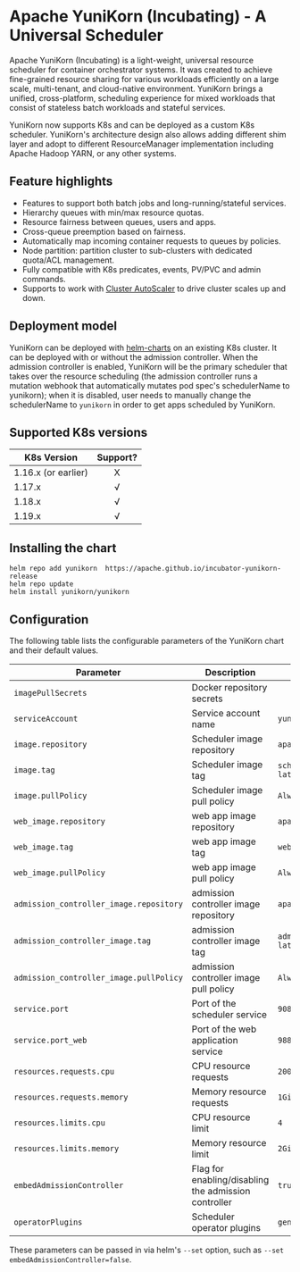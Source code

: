 <!--
 * Licensed to the Apache Software Foundation (ASF) under one
 * or more contributor license agreements.  See the NOTICE file
 * distributed with this work for additional information
 * regarding copyright ownership.  The ASF licenses this file
 * to you under the Apache License, Version 2.0 (the
 * "License"); you may not use this file except in compliance
 * with the License.  You may obtain a copy of the License at
 *
 *     http://www.apache.org/licenses/LICENSE-2.0
 *
 * Unless required by applicable law or agreed to in writing, software
 * distributed under the License is distributed on an "AS IS" BASIS,
 * WITHOUT WARRANTIES OR CONDITIONS OF ANY KIND, either express or implied.
 * See the License for the specific language governing permissions and
 * limitations under the License.
 -->
# Apache YuniKorn (Incubating) - A Universal Scheduler

Apache YuniKorn (Incubating) is a light-weight, universal resource scheduler for container orchestrator systems.
It was created to achieve fine-grained resource sharing for various workloads efficiently on a large scale, multi-tenant,
and cloud-native environment. YuniKorn brings a unified, cross-platform, scheduling experience for mixed workloads that consist
of stateless batch workloads and stateful services. 

YuniKorn now supports K8s and can be deployed as a custom K8s scheduler. YuniKorn's architecture design also allows adding different
shim layer and adopt to different ResourceManager implementation including Apache Hadoop YARN, or any other systems. 

## Feature highlights

- Features to support both batch jobs and long-running/stateful services.
- Hierarchy queues with min/max resource quotas.
- Resource fairness between queues, users and apps.
- Cross-queue preemption based on fairness.
- Automatically map incoming container requests to queues by policies. 
- Node partition: partition cluster to sub-clusters with dedicated quota/ACL management.
- Fully compatible with K8s predicates, events, PV/PVC and admin commands.
- Supports to work with [Cluster AutoScaler](https://github.com/kubernetes/autoscaler/tree/master/cluster-autoscaler) to drive cluster scales up and down. 

## Deployment model
YuniKorn can be deployed with [helm-charts](https://hub.helm.sh/charts/yunikorn/yunikorn) on an existing K8s cluster. It can be deployed with or without the admission controller. When the admission controller is enabled, YuniKorn will be the primary scheduler that takes over the resource scheduling (the admission controller runs a mutation webhook that automatically mutates pod spec's schedulerName to yunikorn); when it is disabled, user needs to manually change the schedulerName to `yunikorn` in order to get apps scheduled by YuniKorn.

## Supported K8s versions 

| K8s Version   | Support?  |
| ------------- |:-------------:|
| 1.16.x (or earlier) | X |
| 1.17.x | √ |
| 1.18.x | √ |
| 1.19.x | √ |

## Installing the chart
```
helm repo add yunikorn  https://apache.github.io/incubator-yunikorn-release
helm repo update 
helm install yunikorn/yunikorn
```
## Configuration
The following table lists the configurable parameters of the YuniKorn chart and their default values.

| Parameter                         | Description                                                    | Default                                     |
| ---                               | ---                                                            | ---                                         |
| `imagePullSecrets`                | Docker repository secrets                                      | ` `  
| `serviceAccount`                  | Service account name                                           | `yunikorn-admin`  
| `image.repository`                | Scheduler image repository                                     | `apache/yunikorn` 
| `image.tag`                       | Scheduler image tag                                            | `scheduler-latest` 
| `image.pullPolicy`                | Scheduler image pull policy                                    | `Always`  
| `web_image.repository`            | web app image repository                                       | `apache/yunikorn` 
| `web_image.tag`                   | web app image tag                                              | `web-latest` 
| `web_image.pullPolicy`            | web app image pull policy                                      | `Always`  
| `admission_controller_image.repository`| admission controller image repository                     | `apache/yunikorn` 
| `admission_controller_image.tag`       | admission controller image tag                            | `admission-latest` 
| `admission_controller_image.pullPolicy`| admission controller image pull policy                    | `Always`  
| `service.port`                    | Port of the scheduler service                                  | `9080` 
| `service.port_web`                | Port of the web application service                            | `9889`  
| `resources.requests.cpu`          | CPU resource requests                                          | `200m`  
| `resources.requests.memory`       | Memory resource requests                                       | `1Gi`  
| `resources.limits.cpu`            | CPU resource limit                                             | `4`  
| `resources.limits.memory`         | Memory resource limit                                          | `2Gi` 
| `embedAdmissionController`        | Flag for enabling/disabling the admission controller           | `true`
| `operatorPlugins`                 | Scheduler operator plugins                                     | `general` 

These parameters can be passed in via helm's `--set` option, such as `--set embedAdmissionController=false`.

